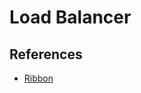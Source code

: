 # Load Balancer

## References

- [Ribbon](https://cloud.spring.io/spring-cloud-netflix/multi/multi_spring-cloud-ribbon.html)
